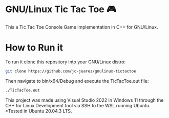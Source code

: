 # GNU/Linux Tic Tac Toe 🎮
This a Tic Tac Toe Console Game implementation in C++ for GNU/Linux.


How to Run it
==========

To run it clone this repository into your GNU/Linux distro:

```bash
git clone https://github.com/jc-juarez/gnulinux-tictactoe
```

Then navigate to bin/x64/Debug and execute the TicTacToe.out file:

```bash
./TicTacToe.out
```

This project was made using Visual Studio 2022 in Windows 11 through the C++ for Linux Development tool via SSH to the WSL running Ubuntu. *Tested in Ubuntu 20.04.3 LTS.
